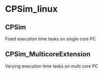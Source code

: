 # CPSim_linux

## CPSim

Fixed execution time tasks on single core PC

## CPSim_MulticoreExtension

Varying execution time tasks on multi core PC
